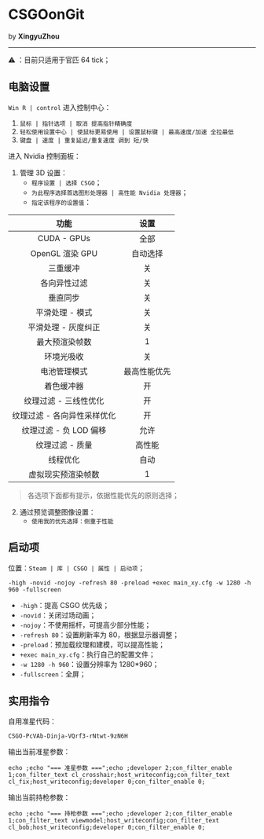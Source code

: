 # CSGOonGit

by **XingyuZhou**

---

⚠️ ：目前只适用于官匹 64 tick；

## 电脑设置

`Win R | control` 进入控制中心：

1. `鼠标 | 指针选项 | 取消 提高指针精确度`
2. `轻松使用设置中心 | 使鼠标更易使用 | 设置鼠标键 | 最高速度/加速 全拉最低`
3. `键盘 | 速度 | 重复延迟/重复速度 调到 短/快`

进入 Nvidia 控制面板：

1. 管理 3D 设置：
   - `程序设置 | 选择 CSGO`；
   - `为此程序选择首选图形处理器 | 高性能 Nvidia 处理器`；
   - `指定该程序的设置值`：
 
| 功能 | 设置 |
|:----:|:---:|
| CUDA - GPUs | 全部 |
| OpenGL 渲染 GPU | 自动选择 |
| 三重缓冲 | 关 |
| 各向异性过滤 | 关 |
| 垂直同步 | 关 |
| 平滑处理 - 模式 | 关 |
| 平滑处理 - 灰度纠正 | 关 |
| 最大预渲染帧数 | 1 |
| 环境光吸收 | 关 |
| 电池管理模式 | 最高性能优先 |
| 着色缓冲器 | 开 |
| 纹理过滤 - 三线性优化 | 开 |
| 纹理过滤 - 各向异性采样优化 | 开 |
| 纹理过滤 - 负 LOD 偏移 | 允许 |
| 纹理过滤 - 质量 | 高性能 |
| 线程优化 | 自动 |
| 虚拟现实预渲染帧数 | 1 |

> 各选项下面都有提示，依据性能优先的原则选择；

2. 通过预览调整图像设置：
   - `使用我的优先选择：侧重于性能`

## 启动项

位置：`Steam | 库 | CSGO | 属性 | 启动项`；

```text
-high -novid -nojoy -refresh 80 -preload +exec main_xy.cfg -w 1280 -h 960 -fullscreen
```

- `-high`：提高 CSGO 优先级；
- `-novid`：关闭过场动画；
- `-nojoy`：不使用摇杆，可提高少部分性能；
- `-refresh 80`：设置刷新率为 80，根据显示器调整；
- `-preload`：预加载纹理和建模，可以提高性能；
- `+exec main_xy.cfg`：执行自己的配置文件；
- `-w 1280 -h 960`：设置分辨率为 1280*960；
- `-fullscreen`：全屏；

## 实用指令

自用准星代码：

```text
CSGO-PcVAb-Dinja-VQrf3-rNtwt-9zN6H
```

输出当前准星参数：

```text
echo ;echo "=== 准星参数 ===";echo ;developer 2;con_filter_enable 1;con_filter_text cl_crosshair;host_writeconfig;con_filter_text cl_fix;host_writeconfig;developer 0;con_filter_enable 0;
```

输出当前持枪参数：

```text
echo ;echo "=== 持枪参数 ===";echo ;developer 2;con_filter_enable 1;con_filter_text viewmodel;host_writeconfig;con_filter_text cl_bob;host_writeconfig;developer 0;con_filter_enable 0;
```
